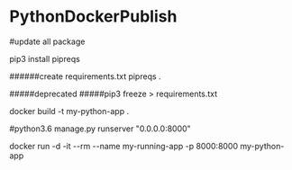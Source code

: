 # PythonDockerPublish

#update all package

pip3 install pipreqs

######create requirements.txt
pipreqs .



#####deprecated
#####pip3 freeze > requirements.txt

docker build -t my-python-app .

#python3.6 manage.py runserver "0.0.0.0:8000"

docker run -d -it --rm --name my-running-app -p 8000:8000  my-python-app

